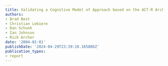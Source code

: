 ```yaml
---
title: Validating a Cognitive Model of Approach based on the ACT-R Architecture
authors:
- Brad Best
- Christian Lebiere
- Dan Schunk
- Ian Johnson
- Rick Archer
date: '2004-01-01'
publishDate: '2024-04-29T23:39:10.165886Z'
publication_types:
- report
---
```

